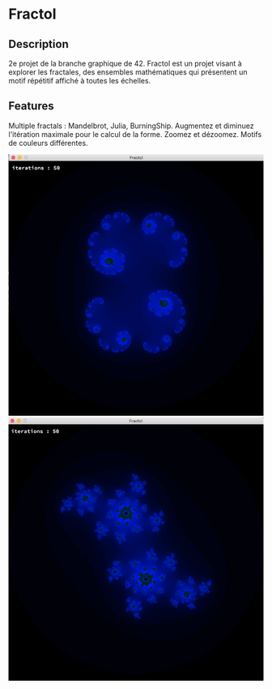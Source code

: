 # Fractol

## Description
2e projet de la branche graphique de 42. Fractol est un projet visant à explorer les fractales, des ensembles mathématiques qui présentent un motif répétitif affiché à toutes les échelles.

## Features
Multiple fractals : Mandelbrot, Julia, BurningShip. Augmentez et diminuez l'itération maximale pour le calcul de la forme. Zoomez et dézoomez. Motifs de couleurs différentes.

![GitHub Logo](/images/fractol_julia2.png)
![GitHub Logo](/images/fractol_julia.png)
